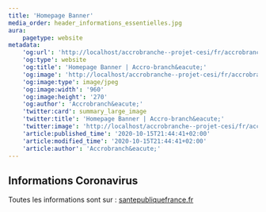 ```yaml
---
title: 'Homepage Banner'
media_order: header_informations_essentielles.jpg
aura:
    pagetype: website
metadata:
    'og:url': 'http://localhost/accrobranche--projet-cesi/fr/accrobranche/_banner'
    'og:type': website
    'og:title': 'Homepage Banner | Accro-branch&eacute;'
    'og:image': 'http://localhost/accrobranche--projet-cesi/fr/accrobranche/_banner/header_informations_essentielles.jpg'
    'og:image:type': image/jpeg
    'og:image:width': '960'
    'og:image:height': '270'
    'og:author': 'Accrobranch&eacute;'
    'twitter:card': summary_large_image
    'twitter:title': 'Homepage Banner | Accro-branch&eacute;'
    'twitter:image': 'http://localhost/accrobranche--projet-cesi/fr/accrobranche/_banner/header_informations_essentielles.jpg'
    'article:published_time': '2020-10-15T21:44:41+02:00'
    'article:modified_time': '2020-10-15T21:44:41+02:00'
    'article:author': 'Accrobranch&eacute;'
---
```


## Informations Coronavirus
Toutes les informations sont sur : [santepubliquefrance.fr](https://www.santepubliquefrance.fr/dossiers/coronavirus-covid-19?target=_blank)